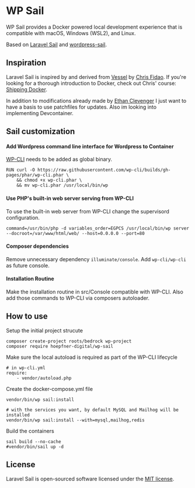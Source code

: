 # WP Sail

WP Sail provides a Docker powered local development experience that is compatible with macOS, Windows (WSL2), and Linux.

Based on [Laravel Sail](https://github.com/laravel/sail/) and [wordpress-sail](https://github.com/sterner-stuff/wordpress-sail/).

## Inspiration

Laravel Sail is inspired by and derived from [Vessel](https://github.com/shipping-docker/vessel) by [Chris Fidao](https://github.com/fideloper). If you're looking for a thorough introduction to Docker, check out Chris' course: [Shipping Docker](https://serversforhackers.com/shipping-docker).

In addition to modifications already made by [Ethan Clevenger](https://github.com/ethanclevenger91) I just want to have a basis to use patchfiles for updates. Also im looking into implementing Devcontainer.

## Sail customization

#### Add Wordpress command line interface for Wordpress to Container

[WP-CLI](https://wp-cli.org/de/#installation) needs to be added as global binary. 

```
RUN curl -O https://raw.githubusercontent.com/wp-cli/builds/gh-pages/phar/wp-cli.phar \
    && chmod +x wp-cli.phar \
    && mv wp-cli.phar /usr/local/bin/wp
```

#### Use PHP's built-in web server serving from WP-CLI

To use the built-in web server from WP-CLI change the supervisord configuration.

```
command=/usr/bin/php -d variables_order=EGPCS /usr/local/bin/wp server --docroot=/var/www/html/web/ --host=0.0.0.0 --port=80
```

#### Composer dependencies

Remove unnecessary dependency `illuminate/console`. Add `wp-cli/wp-cli` as future console.

#### Installation Routine

Make the installation routine in src/Console compatible with WP-CLI. Also add those commands to WP-CLI via composers autoloader.

## How to use

Setup the initial project strucute

```
composer create-project roots/bedrock wp-project
composer require hoepfner-digital/wp-sail
```

Make sure the local autoload is required as part of the WP-CLI lifecycle

```
# in wp-cli.yml
require:
    - vendor/autoload.php
```

Create the docker-compose.yml file

```
vendor/bin/wp sail:install

# with the services you want, by default MySQL and Mailhog will be installed
vendor/bin/wp sail:install --with=mysql,mailhog,redis
```

Build the containers

```
sail build --no-cache
#vendor/bin/sail up -d
```

## License

Laravel Sail is open-sourced software licensed under the [MIT license](LICENSE.md).